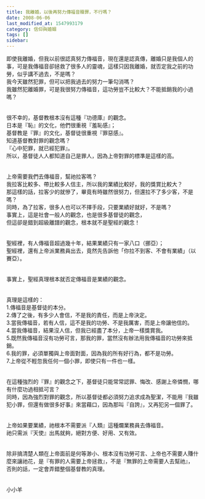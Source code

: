 ```yaml
---
title: 我離婚，以後再努力傳福音贖罪，不行嗎？
date: 2008-06-06
last_modified_at: 1547993179
category: 信仰與婚姻
tags: []
sidebar: 
---
```


<p>即使我離婚，但我以前很認真努力傳福音，現在還是認真傳，離婚只是我個人的事，可是我傳福音卻拯救了很多人的靈魂，這樣只因我離婚，就否定我之前的功勞，似乎講不過去，不是嗎？<br/><!--more-->我今天雖然犯罪，但可以把我過去的努力一筆勾消嗎？<br/>我雖然犯離婚罪，可是我很努力傳福音，這功勞豈不比較大？不能抵銷我的小過嗎？<br/><br/><br/>很不幸的，基督教根本沒有這種『功德庫』的觀念。<br/>日本是『恥』的文化，他們很重視『羞恥感』；<br/>基督教是『罪』的文化，基督徒很重視『罪惡感』。<br/>知道基督教對罪的觀念嗎？<br/>『心中犯罪，就已經犯罪』。<br/>所以，基督徒人人都知道自己是罪人，因為上帝對罪的標準是這樣的高。<br/><br/><br/>上帝需要我們去傳福音，幫祂拉客嗎？<br/>我拉客比較多、帶比較多人信主，所以我的業績比較好，我的獎賞比較大？<br/>那這樣的話，拉客少的就慘了，畢竟有時雖然很努力，但還拉不了多少客，不是嗎？<br/>同時，為了拉客，很多人也可以不擇手段，只要業績好就好，不是嗎？<br/>事實上，這是社會一般人的觀念，也是很多基督徒的觀念，<br/>但這卻是錯到超級離譜的觀念，根本就不是聖經的觀念！<br/><br/><br/>聖經裡，有人傳福音超過幾十年，結果業績只有一家八口（挪亞）；<br/>聖經裡，還有上帝派業務員出去，竟然先告訴他「你拉不到客、不會有業績」（以賽亞）。<br/><br/><br/>事實上，聖經真理根本就否定傳福音是業績的觀念。<br/><br/><br/>真理是這樣的：<br/>1.傳福音是基督徒的本分。<br/>2.傳了之後，有多少人會信，不是我的責任，而是上帝決定。<br/>3.當我傳福音，若有人信，這不是我的功勞、不是我厲害，而是上帝讓他信的。<br/>4.當我傳福音，結果沒人信，但我已經盡了本分，上帝一樣獎賞我。<br/>5.既然我傳福音沒有功勞可言，那我的罪，當然沒有辦法用我傳福音的功勞來抵銷。<br/>6.我的罪，必須單獨與上帝面對面，因為我的所有好行為，都不是功勞。<br/>7.上帝從不輕忽我任何一個小罪，即使只有一件也一樣。<br/><br/><br/>在這種強烈的『罪』的觀念之下，基督徒只能常常認罪、悔改、感謝上帝憐憫，哪有什麼功過相抵可言？<br/>同時，因為強烈對罪的觀念，所以基督徒都必須努力追求成為聖潔，不能用『我雖犯小罪，但還有做很多好事』來當藉口，因為那叫『自誇』，又再犯另一個罪了。<br/><br/><br/>上帝如果要業績，祂根本不需要派『人類』這種爛業務員去傳福音。<br/>祂只需派『天使』出馬就夠，絕對方便、好用、又有效。<br/><br/><br/>除非搞清楚人類在上帝面前是何等渺小、根本沒有功勞可言、上帝也不需要人賺什麼來讓祂花，是『有罪的人需要上帝拯救』，不是『無罪的上帝需要人去幫祂』，<br/>否則的話，一定會弄錯整個基督教的真理。<br/><br/><br/>小小羊</p>